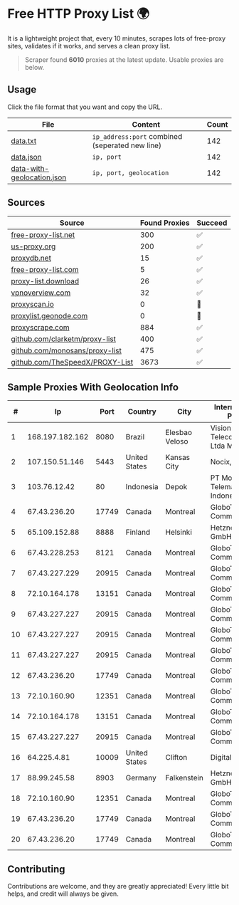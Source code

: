 
# Free HTTP Proxy List 🌍

It is a lightweight project that, every 10 minutes, scrapes lots of free-proxy sites, validates if it works, and serves a clean proxy list.


> Scraper found **6010** proxies at the latest update. Usable proxies are below.

## Usage

Click the file format that you want and copy the URL.


|File|Content|Count|
|----|-------|-----|
|[data.txt](https://raw.githubusercontent.com/themiralay/Proxy-List-World/master/data.txt)|`ip_address:port` combined (seperated new line)|142|
|[data.json](https://raw.githubusercontent.com/themiralay/Proxy-List-World/master/data.json)|`ip, port`|142|
|[data-with-geolocation.json](https://raw.githubusercontent.com/themiralay/Proxy-List-World/master/data-with-geolocation.json)|`ip, port, geolocation`|142|

## Sources

|Source|Found Proxies|Succeed|
|------|-------------|-------|
|[free-proxy-list.net](https://free-proxy-list.net)|300|✅|
|[us-proxy.org](https://www.us-proxy.org)|200|✅|
|[proxydb.net](http://proxydb.net)|15|✅|
|[free-proxy-list.com](https://free-proxy-list.com/?page=&port=&type%5B%5D=http&type%5B%5D=https&up_time=0&search=Search)|5|✅|
|[proxy-list.download](https://www.proxy-list.download/HTTP)|26|✅|
|[vpnoverview.com](https://vpnoverview.com/privacy/anonymous-browsing/free-proxy-servers)|32|✅|
|[proxyscan.io](https://www.proxyscan.io)|0|🚫|
|[proxylist.geonode.com](https://proxylist.geonode.com/api/proxy-list?limit=300&page=1&sort_by=lastChecked&sort_type=desc&protocols=http,https)|0|🚫|
|[proxyscrape.com](https://api.proxyscrape.com/v2/?request=displayproxies&protocol=http&timeout=10000&country=all&ssl=all&anonymity=all)|884|✅|
|[github.com/clarketm/proxy-list](https://raw.githubusercontent.com/clarketm/proxy-list/master/proxy-list-raw.txt)|400|✅|
|[github.com/monosans/proxy-list](https://raw.githubusercontent.com/monosans/proxy-list/main/proxies/http.txt)|475|✅|
|[github.com/TheSpeedX/PROXY-List](https://raw.githubusercontent.com/TheSpeedX/PROXY-List/master/http.txt)|3673|✅|


## Sample Proxies With Geolocation Info

|#|Ip|Port|Country|City|Internet Service Provider|
|-|--|----|-------|----|-------------------------|
|1|168.197.182.162|8080|Brazil|Elesbao Veloso|Vision Connect Telecomunicaçoes Ltda Me|
|2|107.150.51.146|5443|United States|Kansas City|Nocix, LLC|
|3|103.76.12.42|80|Indonesia|Depok|PT Mora Telematika Indonesia|
|4|67.43.236.20|17749|Canada|Montreal|GloboTech Communications|
|5|65.109.152.88|8888|Finland|Helsinki|Hetzner Online GmbH|
|6|67.43.228.253|8121|Canada|Montreal|GloboTech Communications|
|7|67.43.227.229|20915|Canada|Montreal|GloboTech Communications|
|8|72.10.164.178|13151|Canada|Montreal|GloboTech Communications|
|9|67.43.227.227|20915|Canada|Montreal|GloboTech Communications|
|10|67.43.227.227|20915|Canada|Montreal|GloboTech Communications|
|11|67.43.227.227|20915|Canada|Montreal|GloboTech Communications|
|12|67.43.236.20|17749|Canada|Montreal|GloboTech Communications|
|13|72.10.160.90|12351|Canada|Montreal|GloboTech Communications|
|14|72.10.164.178|13151|Canada|Montreal|GloboTech Communications|
|15|67.43.227.227|20915|Canada|Montreal|GloboTech Communications|
|16|64.225.4.81|10009|United States|Clifton|DigitalOcean, LLC|
|17|88.99.245.58|8903|Germany|Falkenstein|Hetzner Online GmbH|
|18|72.10.160.90|12351|Canada|Montreal|GloboTech Communications|
|19|67.43.236.20|17749|Canada|Montreal|GloboTech Communications|
|20|67.43.236.20|17749|Canada|Montreal|GloboTech Communications|



## Contributing

Contributions are welcome, and they are greatly appreciated! Every
little bit helps, and credit will always be given.

